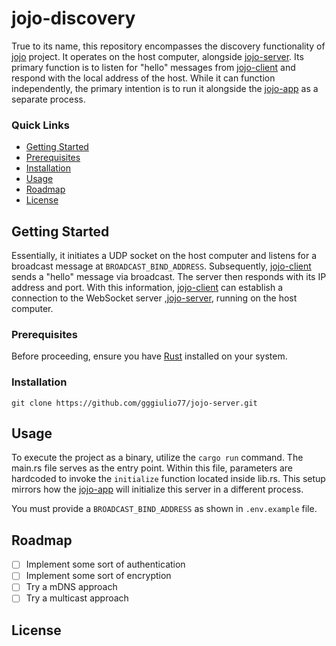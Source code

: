# jojo-discovery

True to its name, this repository encompasses the discovery functionality of [jojo](https://github.com/gggiulio77/jojo) project. It operates on the host computer, alongside [jojo-server](https://github.com/gggiulio77/jojo-server). Its primary function is to listen for "hello" messages from [jojo-client](https://github.com/gggiulio77/jojo-client) and respond with the local address of the host. While it can function independently, the primary intention is to run it alongside the [jojo-app](https://github.com/gggiulio77/jojo-app) as a separate process.

### Quick Links

- [Getting Started](#getting-started)
- [Prerequisites](#prerequisites)
- [Installation](#installation)
- [Usage](#usage)
- [Roadmap](#roadmap)
- [License](#license)

## Getting Started

Essentially, it initiates a UDP socket on the host computer and listens for a broadcast message at `BROADCAST_BIND_ADDRESS`. Subsequently, [jojo-client](https://github.com/gggiulio77/jojo-client) sends a "hello" message via broadcast. The server then responds with its IP address and port. With this information, [jojo-client](https://github.com/gggiulio77/jojo-client) can establish a connection to the WebSocket server ,[jojo-server](https://github.com/gggiulio77/jojo-server), running on the host computer.

### Prerequisites

Before proceeding, ensure you have [Rust](https://www.rust-lang.org/tools/install) installed on your system.

### Installation

`git clone https://github.com/gggiulio77/jojo-server.git`

## Usage

To execute the project as a binary, utilize the `cargo run` command. The main.rs file serves as the entry point. Within this file, parameters are hardcoded to invoke the `initialize` function located inside lib.rs. This setup mirrors how the [jojo-app](https://github.com/gggiulio77/jojo-app) will initialize this server in a different process.

You must provide a `BROADCAST_BIND_ADDRESS` as shown in `.env.example` file.

## Roadmap

- [ ] Implement some sort of authentication
- [ ] Implement some sort of encryption
- [ ] Try a mDNS approach
- [ ] Try a multicast approach

## License
